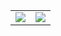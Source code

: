 <table>
  <tr>
    <td><img src="https://wakatime.com/share/@EliijahAO/eb8ff00b-d0aa-4399-9f30-f9bccf2082d4.png" /></a></td>
    <td><img src="https://wakatime.com/share/@EliijahAO/971e45a2-747a-42b0-bac5-48ddab8122a9.png" /></a></td>
  </tr>
</table>
<a 
  <img height=200 align="center" src="github-readme-stats-eight-sigma-14.vercel.app/api/top-langs?username=Elijah-AO&layout=compact&langs_count=8&card_width=320" />
</a>
